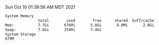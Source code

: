 Sun Oct 10 01:38:56 AM MDT 2021
```bash
System Memory
               total        used        free      shared  buff/cache   available
Mem:           7.7Gi       676Mi       5.0Gi       8.0Mi       2.0Gi       6.6Gi
Swap:          7.6Gi       254Mi       7.4Gi
System Storage
679M	.
```
